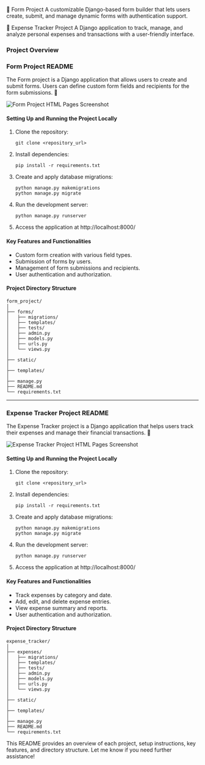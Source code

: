 📝 Form Project
A customizable Django-based form builder that lets users create, submit, and manage dynamic forms with authentication support.

💸 Expense Tracker Project
A Django application to track, manage, and analyze personal expenses and transactions with a user-friendly interface.

### Project Overview ####


### Form Project README
The Form project is a Django application that allows users to create and submit forms. Users can define custom form fields and recipients for the form submissions. 📝

![Form Project HTML Pages Screenshot](form_project_screenshot.png)

#### Setting Up and Running the Project Locally
1. Clone the repository:
   ```
   git clone <repository_url>
   ```
2. Install dependencies:
   ```
   pip install -r requirements.txt
   ```
3. Create and apply database migrations:
   ```
   python manage.py makemigrations
   python manage.py migrate
   ```
4. Run the development server:
   ```
   python manage.py runserver
   ```
5. Access the application at http://localhost:8000/

#### Key Features and Functionalities
- Custom form creation with various field types.
- Submission of forms by users.
- Management of form submissions and recipients.
- User authentication and authorization.

#### Project Directory Structure
```
form_project/
│
├── forms/
│   ├── migrations/
│   ├── templates/
│   ├── tests/
│   ├── admin.py
│   ├── models.py
│   ├── urls.py
│   └── views.py
│
├── static/
│
├── templates/
│
├── manage.py
├── README.md
└── requirements.txt

```

---

### Expense Tracker Project README

The Expense Tracker project is a Django application that helps users track their expenses and manage their financial transactions. 💸

![Expense Tracker Project HTML Pages Screenshot](expense_tracker_screenshot.png)

#### Setting Up and Running the Project Locally
1. Clone the repository:
   ```
   git clone <repository_url>
   ```
2. Install dependencies:
   ```
   pip install -r requirements.txt
   ```
3. Create and apply database migrations:
   ```
   python manage.py makemigrations
   python manage.py migrate
   ```
4. Run the development server:
   ```
   python manage.py runserver
   ```
5. Access the application at http://localhost:8000/

#### Key Features and Functionalities
- Track expenses by category and date.
- Add, edit, and delete expense entries.
- View expense summary and reports.
- User authentication and authorization.

#### Project Directory Structure
```
expense_tracker/
│
├── expenses/
│   ├── migrations/
│   ├── templates/
│   ├── tests/
│   ├── admin.py
│   ├── models.py
│   ├── urls.py
│   └── views.py
│
├── static/
│
├── templates/
│
├── manage.py
├── README.md
└── requirements.txt

```

This README provides an overview of each project, setup instructions, key features, and directory structure. Let me know if you need further assistance!
